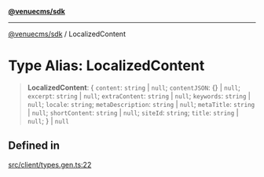 [**@venuecms/sdk**](../README.md)

***

[@venuecms/sdk](../README.md) / LocalizedContent

# Type Alias: LocalizedContent

> **LocalizedContent**: \{ `content`: `string` \| `null`; `contentJSON`: \{\} \| `null`; `excerpt`: `string` \| `null`; `extraContent`: `string` \| `null`; `keywords`: `string` \| `null`; `locale`: `string`; `metaDescription`: `string` \| `null`; `metaTitle`: `string` \| `null`; `shortContent`: `string` \| `null`; `siteId`: `string`; `title`: `string` \| `null`; \} \| `null`

## Defined in

[src/client/types.gen.ts:22](https://github.com/venuecms/sdk/blob/9f424838248e075a67e07d707346eff5c77f61ea/src/client/types.gen.ts#L22)
